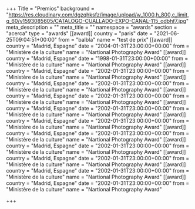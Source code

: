 +++
Title = "Premios"
background = "https://res.cloudinary.com/dgzqhksfz/image/upload/w_1000,h_800,c_limit,q_60/v1593085605/CATALOGO-CUALLADO-EXPO-CANAL-115_odbhf7.jpg"
meta_description = ""
meta_title = ""
namespace = "awards"
section = "acerca"
type = "awards"
[[award]]
country = "paris"
date = "2021-06-25T09:04:51+00:00"
from = "balbla"
name = "test de prix"
[[award]]
country = "Madrid, Espagne"
date = "2004-01-31T23:00:00+00:00"
from = "Ministère de la culture"
name = "Nartional Photography Award"
[[award]]
country = "Madrid, Espagne"
date = "1998-01-31T23:00:00+00:00"
from = "Ministère de la culture"
name = "Nartional Photography Award"
[[award]]
country = "Madrid, Espagne"
date = "2002-01-31T23:00:00+00:00"
from = "Ministère de la culture"
name = "Nartional Photography Award"
[[award]]
country = "Madrid, Espagne"
date = "2002-01-31T23:00:00+00:00"
from = "Ministère de la culture"
name = "Nartional Photography Award"
[[award]]
country = "Madrid, Espagne"
date = "2002-01-31T23:00:00+00:00"
from = "Ministère de la culture"
name = "Nartional Photography Award"
[[award]]
country = "Madrid, Espagne"
date = "2002-01-31T23:00:00+00:00"
from = "Ministère de la culture"
name = "Nartional Photography Award"
[[award]]
country = "Madrid, Espagne"
date = "2002-01-31T23:00:00+00:00"
from = "Ministère de la culture"
name = "Nartional Photography Award"
[[award]]
country = "Madrid, Espagne"
date = "2002-01-31T23:00:00+00:00"
from = "Ministère de la culture"
name = "Nartional Photography Award"
[[award]]
country = "Madrid, Espagne"
date = "2002-01-31T23:00:00+00:00"
from = "Ministère de la culture"
name = "Nartional Photography Award"
[[award]]
country = "Madrid, Espagne"
date = "2002-01-31T23:00:00+00:00"
from = "Ministère de la culture"
name = "Nartional Photography Award"
[[award]]
country = "Madrid, Espagne"
date = "2002-01-31T23:00:00+00:00"
from = "Ministère de la culture"
name = "Nartional Photography Award"
[[award]]
country = "Madrid, Espagne"
date = "2002-01-31T23:00:00+00:00"
from = "Ministère de la culture"
name = "Nartional Photography Award"

+++
